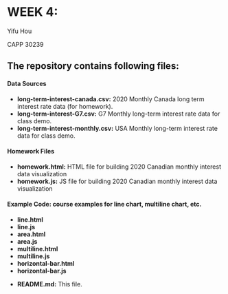 # WEEK 4: 

Yifu Hou </p>
CAPP 30239 </p>

## The repository contains following files:
#### Data Sources
* **long-term-interest-canada.csv:** 2020 Monthly Canada long term interest rate data (for homework).
* **long-term-interest-G7.csv:** G7 Monthly long-term interest rate data for class demo.
* **long-term-interest-monthly.csv:** USA Monthly long-term interest rate data for class demo.

#### Homework Files
* **homework.html:** HTML file for building 2020 Canadian monthly interest data visualization
* **homework.js:** JS file for building 2020 Canadian monthly interest data visualization

#### Example Code: course examples for line chart, multiline chart, etc.
* **line.html**
* **line.js**
* **area.html**
* **area.js**
* **multiline.html**
* **multiline.js**
* **horizontal-bar.html**
* **horizontal-bar.js**
</p>

* **README.md:** This file.

